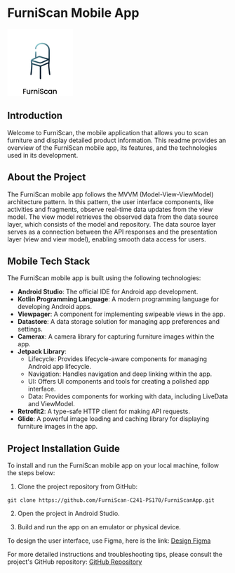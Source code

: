 # FurniScan Mobile App

<img
src="https://github.com/FurniScan-C241-PS170/FurniScanApp/blob/master/splashscreen.png"
alt="logo application">

## Introduction
Welcome to FurniScan, the mobile application that allows you to scan furniture and display detailed product information. This readme provides an overview of the FurniScan mobile app, its features, and the technologies used in its development.

## About the Project
The FurniScan mobile app follows the MVVM (Model-View-ViewModel) architecture pattern. In this pattern, the user interface components, like activities and fragments, observe real-time data updates from the view model. The view model retrieves the observed data from the data source layer, which consists of the model and repository. The data source layer serves as a connection between the API responses and the presentation layer (view and view model), enabling smooth data access for users.

## Mobile Tech Stack
The FurniScan mobile app is built using the following technologies:

- **Android Studio**: The official IDE for Android app development.
- **Kotlin Programming Language**: A modern programming language for developing Android apps.
- **Viewpager**: A component for implementing swipeable views in the app.
- **Datastore**: A data storage solution for managing app preferences and settings.
- **Camerax**: A camera library for capturing furniture images within the app.
- **Jetpack Library**:
  - Lifecycle: Provides lifecycle-aware components for managing Android app lifecycle.
  - Navigation: Handles navigation and deep linking within the app.
  - UI: Offers UI components and tools for creating a polished app interface.
  - Data: Provides components for working with data, including LiveData and ViewModel.
- **Retrofit2**: A type-safe HTTP client for making API requests.
- **Glide**: A powerful image loading and caching library for displaying furniture images in the app.


## Project Installation Guide
To install and run the FurniScan mobile app on your local machine, follow the steps below:

1. Clone the project repository from GitHub:
```
git clone https://github.com/FurniScan-C241-PS170/FurniScanApp.git
```
2. Open the project in Android Studio.

3. Build and run the app on an emulator or physical device.

To design the user interface, use Figma, here is the link:
[Design Figma](https://www.figma.com/design/aDrVhXEeVmxsrhjWO8ye3d/FurniScan-C241-PS170?node-id=0-1&t=vrainglLZTxNH4te-1)

For more detailed instructions and troubleshooting tips, please consult the project's GitHub repository:
[GitHub Repository](https://github.com/FurniScan-C241-PS170/FurniScanApp)
